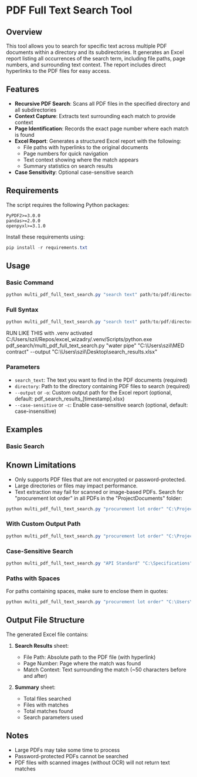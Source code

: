 # PDF Full Text Search Tool

## Overview

This tool allows you to search for specific text across multiple PDF documents within a directory and its subdirectories. It generates an Excel report listing all occurrences of the search term, including file paths, page numbers, and surrounding text context. The report includes direct hyperlinks to the PDF files for easy access.

## Features

- **Recursive PDF Search**: Scans all PDF files in the specified directory and all subdirectories
- **Context Capture**: Extracts text surrounding each match to provide context
- **Page Identification**: Records the exact page number where each match is found
- **Excel Report**: Generates a structured Excel report with the following:
  - File paths with hyperlinks to the original documents
  - Page numbers for quick navigation
  - Text context showing where the match appears
  - Summary statistics on search results
- **Case Sensitivity**: Optional case-sensitive search

## Requirements

The script requires the following Python packages:
```
PyPDF2>=3.0.0
pandas>=2.0.0
openpyxl>=3.1.0
```

Install these requirements using:
```powershell
pip install -r requirements.txt
```

## Usage

### Basic Command

```powershell
python multi_pdf_full_text_search.py "search text" path/to/pdf/directory
```

### Full Syntax

```powershell
python multi_pdf_full_text_search.py "search text" path/to/pdf/directory [--output path/to/output.xlsx] [--case-sensitive]
```

RUN LIKE THIS with .venv activated
C:/Users/szil/Repos/excel_wizadry/.venv/Scripts/python.exe pdf_search/multi_pdf_full_text_search.py "water pipe" "C:\Users\szil\MED contract" --output "C:\Users\szil\Desktop\search_results.xlsx"


### Parameters

- `search_text`: The text you want to find in the PDF documents (required)
- `directory`: Path to the directory containing PDF files to search (required)
- `--output` or `-o`: Custom output path for the Excel report (optional, default: pdf_search_results_[timestamp].xlsx)
- `--case-sensitive` or `-c`: Enable case-sensitive search (optional, default: case-insensitive)

## Examples

### Basic Search

## Known Limitations

- Only supports PDF files that are not encrypted or password-protected.
- Large directories or files may impact performance.
- Text extraction may fail for scanned or image-based PDFs.
Search for "procurement lot order" in all PDFs in the "ProjectDocuments" folder:

```powershell
python multi_pdf_full_text_search.py "procurement lot order" "C:\ProjectDocuments"
```

### With Custom Output Path

```powershell
python multi_pdf_full_text_search.py "procurement lot order" "C:\ProjectDocuments" --output "C:\Reports\search_results.xlsx"
```

### Case-Sensitive Search

```powershell
python multi_pdf_full_text_search.py "API Standard" "C:\Specifications" --case-sensitive
```

### Paths with Spaces

For paths containing spaces, make sure to enclose them in quotes:

```powershell
python multi_pdf_full_text_search.py "procurement lot order" "C:\Users\szil\MED contract\test"
```

## Output File Structure

The generated Excel file contains:

1. **Search Results** sheet:
   - File Path: Absolute path to the PDF file (with hyperlink)
   - Page Number: Page where the match was found
   - Match Context: Text surrounding the match (~50 characters before and after)

2. **Summary** sheet:
   - Total files searched
   - Files with matches
   - Total matches found
   - Search parameters used

## Notes

- Large PDFs may take some time to process
- Password-protected PDFs cannot be searched
- PDF files with scanned images (without OCR) will not return text matches

